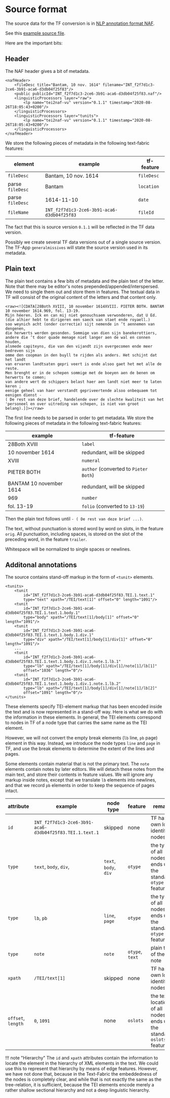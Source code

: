 # Source format

The source data for the TF conversion is in 
[NLP annotation format NAF](http://wordpress.let.vupr.nl/naf/).

See this
[example source file](https://github.com/Dans-labs/clariah-gm/blob/master/source/example.naf).

Here are the important bits:

## Header

The NAF header gives a bit of metadata.

    <nafHeader>
        <fileDesc title="Bantam, 10 nov. 1614" filename="INT_f2f7d1c3-2ce6-3b91-aca6-d3db04f25f83"/>
        <public publicId="INT_f2f7d1c3-2ce6-3b91-aca6-d3db04f25f83.naf"/>
        <linguisticProcessors layer="raw">
            <lp name="tei2naf-vu" version="0.1.1" timestamp="2020-08-26T18:05:43+0200"/>
        </linguisticProcessors>
        <linguisticProcessors layer="tunits">
            <lp name="tei2naf-vu" version="0.1.1" timestamp="2020-08-26T18:05:43+0200"/>
        </linguisticProcessors>
    </nafHeader>

We store the following pieces of metadata in the following text-fabric features:

element | example | tf-feature
--- | --- | ---
`fileDesc` | Bantam, 10 nov. 1614 | `fileDesc`
parse `fileDesc` | Bantam | `location`
parse `fileDesc` | 1614-11-10 | `date`
`fileName` | `INT_f2f7d1c3-2ce6-3b91-aca6-d3db04f25f83` | `fileId`

The fact that this is source version `0.1.1` will be reflected in the TF data version.

Possibly we create several TF data versions out of a single source version.
The TF-App `generalmissives` will state the source version used in its metadata.

## Plain text

The plain text contains a few bits of metadata and the plain text of the letter.
Note that there may be editor's notes prepended/appended/interspersed.
We need to single them out and store them in features.
The textual data in TF will consist of the original content of the letters and that
content only.

    <raw><![CDATA[28Both XVIII, 10 november 1614XVIII. PIETER BOTH. BANTAM 10 november 1614.969, fol. 13-19.
    Mijn héeren. Ick en can mij niet genouchsaem verwonderen, dat U Ed.
    (die alhier hebt te dirigeren een saeck van staet ende royaell.)
    soo weynich acht (onder correctie) sijt nemende in ’t aennemen van dengenen,
    die herwerts werden gesonden. Sommige van dien sijn banekerottiers,
    andere die ’t door quade menage niet langer aen de wal en connen houden,
    alsmede capiteyns, die van den vijandt zijn overgecomen ende meer bedreven sijn
    omme den coopman in den buyll te rijden als anders. Het schijnt dat het landt
    van ervaren landtsaten gepri veert is ende alsoo gaet het met alle de reste.
    Men brenght er in de schepen sommige met de boeyen aen de benen om herwerts te comen;
    van andere wert de schippers belast haer aen landt niet meer te laten keren ;
    eenige geheel van haer verstandt gepriveertende alsoo onbequaem tot eenigen dienst -
    ( De rest van deze brief, handelende over de slechte kwaliteit van het
    'personeel en over uitreding van schepen, is niet van groot belang).]]></raw>

The first line needs to be parsed in order to get metadata.
We store the following pieces of metadata in the following text-fabric features:

example | tf-feature
 --- | ---
28Both XVIII | `label`
10 november 1614 | redundant, will be skipped
XVIII | `numeral`
PIETER BOTH | `author` (converted to `Pieter Both`)
BANTAM 10 november 1614 | redundant, will be skipped
969 | `number`
fol. 13-19 | `folio` (converted to `13-19`)

Then the plain text follows until `- ( De rest van deze brief ...)`.

The text, without punctuation is stored word by word on slots, in the feature `orig`.
All punctuation, including spaces, is stored on the slot of the preceding word,
in the feature `trailer`.

Whitespace will be normalized to single spaces or newlines.

## Additonal annotations

The source contains stand-off markup in the form of `<tunit>` elements.

    <tunits>
        <tunit
            id="INT_f2f7d1c3-2ce6-3b91-aca6-d3db04f25f83.TEI.1.text.1"
            type="text" xpath="/TEI/text[1]" offset="0" length="1091"/>
        <tunit
            id="INT_f2f7d1c3-2ce6-3b91-aca6-d3db04f25f83.TEI.1.text.1.body.1"
            type="body" xpath="/TEI/text[1]/body[1]" offset="0" length="1091"/>
        <tunit
            id="INT_f2f7d1c3-2ce6-3b91-aca6-d3db04f25f83.TEI.1.text.1.body.1.div.1"
            type="div" xpath="/TEI/text[1]/body[1]/div[1]" offset="0" length="1091"/>
        ...
        <tunit
            id="INT_f2f7d1c3-2ce6-3b91-aca6-d3db04f25f83.TEI.1.text.1.body.1.div.1.note.1.lb.1"
            type="lb" xpath="/TEI/text[1]/body[1]/div[1]/note[1]/lb[1]"
            offset="1036" length="0"/>
        <tunit
            id="INT_f2f7d1c3-2ce6-3b91-aca6-d3db04f25f83.TEI.1.text.1.body.1.div.1.note.1.lb.2"
            type="lb" xpath="/TEI/text[1]/body[1]/div[1]/note[1]/lb[2]"
            offset="1091" length="0"/>
    </tunits>

These elements specify TEI-element markup that has been encoded inside the text and is
now represented in a stand-off way.
Here is what we do with the information in these elements.
In general, the TEI elements correspond to nodes in TF of a node type that carries the
same name as the TEI element.

However, we will not convert the empty break elements (`lb` line, `pb` page) element
in this way.
Instead, we introduce the node types `line` and `page` in TF,
and use the break elements to determine the extent of the lines and pages.

Some elements contain material that is not the primary text.
The `note` elements contain notes by later editors.
We will detach these notes from the main text, and store their contents in feature values.
We will ignore any markup inside notes, except that we translate `lb` elements into newlines,
and that we record `pb` elements in order to keep the sequence of pages intact.


attribute | example | node type | feature | remarks
--- | --- | --- | --- | ---
`id` | `INT_f2f7d1c3-2ce6-3b91-aca6-d3db04f25f83.TEI.1.text.1` | skipped | none | TF has its own local identifiers: nodes
`type` | `text`, `body`, `div`, | `text`, `body`, `div` | `otype` | the type of all nodes ends up in the standard `otype` feature
`type` | `lb`, `pb` | `line`, `page` | `otype` | the type of all nodes ends up in the standard `otype` feature
`type` | `note` | `note` | `otype`, `text` | plain text of the note
`xpath` | `/TEI/text[1]` | skipped | none | TF has its own local identifiers: nodes
`offset`, `length` | `0`, `1091` | none | `oslots` | the text location of all nodes ends up in the standard `oslots` feature 

!!! note "Hierarchy"
    The `id` and `xpath` attributes contain the information to locate the element in the hierarchy
    of XML elements in the text. We could use this to represent that hierarchy by means
    of edge features.
    However, we have not done that, because in the Text-Fabric the embeddedness of the nodes
    is completely clear, and while that is not exactly the same as the tree-relation,
    it is sufficient, because the TEI elements encode merely a rather shallow sectional hierarchy
    and not a deep linguistic hierarchy.
